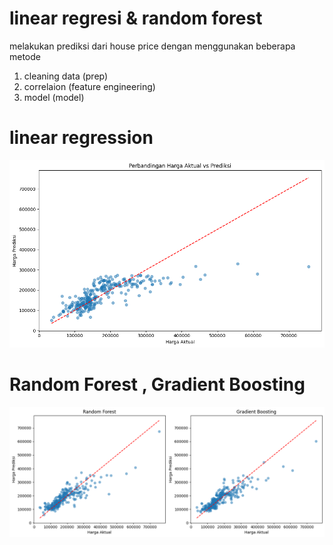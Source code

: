 # linear regresi & random forest 

melakukan prediksi dari house price dengan menggunakan beberapa metode 

1. cleaning data (prep)
2. correlaion (feature engineering)
3. model (model)

# linear regression 
![alt text](image.png)

# Random Forest , Gradient Boosting
![alt text](image-1.png)